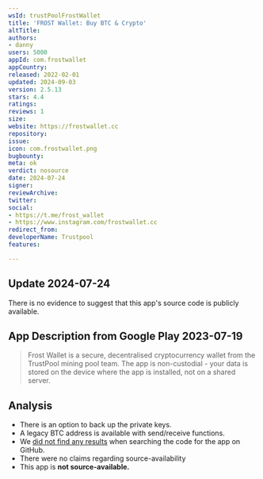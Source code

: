 ```yaml
---
wsId: trustPoolFrostWallet
title: 'FROST Wallet: Buy BTC & Crypto'
altTitle: 
authors:
- danny
users: 5000
appId: com.frostwallet
appCountry: 
released: 2022-02-01
updated: 2024-09-03
version: 2.5.13
stars: 4.4
ratings: 
reviews: 1
size: 
website: https://frostwallet.cc
repository: 
issue: 
icon: com.frostwallet.png
bugbounty: 
meta: ok
verdict: nosource
date: 2024-07-24
signer: 
reviewArchive: 
twitter: 
social:
- https://t.me/frost_wallet
- https://www.instagram.com/frostwallet.cc
redirect_from: 
developerName: Trustpool
features: 

---
```


## Update 2024-07-24

There is no evidence to suggest that this app's source code is publicly available.

## App Description from Google Play 2023-07-19

> Frost Wallet is a secure, decentralised cryptocurrency wallet from the TrustPool mining pool team. The app is non-custodial - your data is stored on the device where the app is installed, not on a shared server.

## Analysis 

- There is an option to back up the private keys.
- A legacy BTC address is available with send/receive functions.
- We [did not find any results](https://github.com/search?q=com.frostwallet&type=code) when searching the code for the app on GitHub.
- There were no claims regarding source-availability
- This app is **not source-available.**